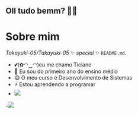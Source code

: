 ## OII tudo bemm? 👋💕
# Sobre mim
*Takayuki-05/Takayuki-05* ✨ _special_ ✨  `README.md`. 
- 💕(✿◠‿◠)eu me chamo Ticiane
- 🌱 Eu sou do primeiro ano do ensino médio
- 😄 O meu curso é Desenvolvimento de Sistemas 
- ⚡ Estou aprendendo a programar
- [![](https://img.shields.io/badge/Instagram-E4405F?style=for-the-badge&logo=instagram&logoColor=white)](https://www.instagram.com/ticiane_francisco)

 -![](https://img.shields.io/badge/Pinterest-%23E60023.svg?&style=for-the-badge&logo=Pinterest&logoColor=white)
